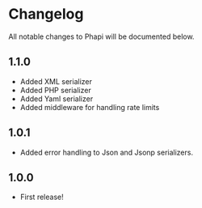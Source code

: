 # Changelog

All notable changes to Phapi will be documented below.

## 1.1.0
* Added XML serializer
* Added PHP serializer
* Added Yaml serializer
* Added middleware for handling rate limits

## 1.0.1
* Added error handling to Json and Jsonp serializers.

## 1.0.0
* First release!
